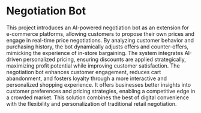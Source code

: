 # Negotiation Bot
This project introduces an AI-powered negotiation bot as an extension for e-commerce platforms, allowing customers to propose their own prices and engage in real-time price negotiations. By analyzing customer behavior and purchasing history, the bot dynamically adjusts offers and counter-offers, mimicking the experience of in-store bargaining. The system integrates AI-driven personalized pricing, ensuring discounts are applied strategically, maximizing profit potential while improving customer satisfaction. 
The negotiation bot enhances customer engagement, reduces cart abandonment, and fosters loyalty through a more interactive and personalized shopping experience. It offers businesses better insights into customer preferences and pricing strategies, enabling a competitive edge in a crowded market. This solution combines the best of digital convenience with the flexibility and personalization of traditional retail negotiation.
